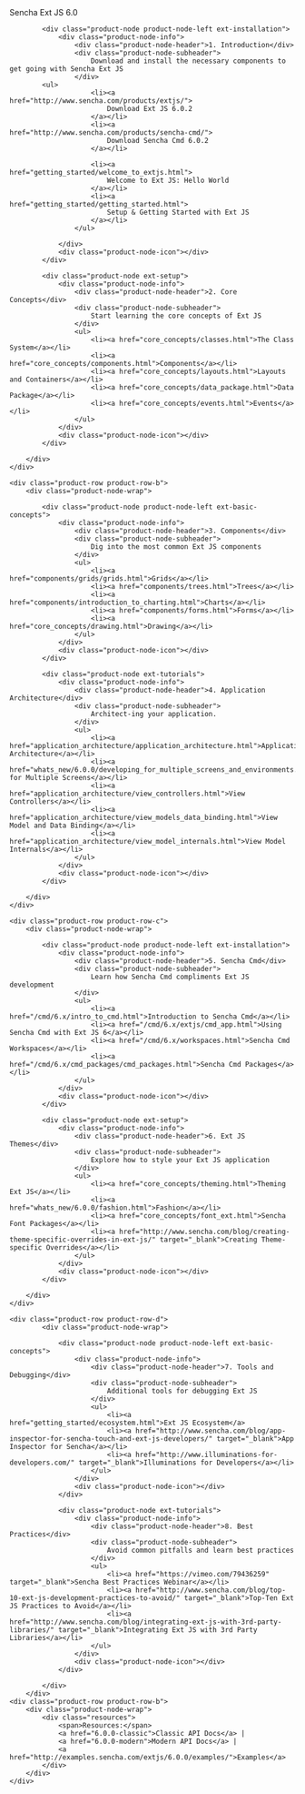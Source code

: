 <style>
.product-home-wrap {
  top: 0px;
  right: 0px;
  left: 0px;
  bottom: 0px;
  height: 100%;
}

#content{
  top:46px;
  bottom:40px;
  overflow:hidden;
  min-width:1020px;
  background: #f1f1f1;
}

#tpl-content {
width: inherit;
padding-left: 20px;
}
</style>
<div class="product-home-wrap gradient">
	<div class="product-row product-row-a">
		<div class="product-node-wrap">
			<a class="announcement">
			    Sencha Ext JS 6.0
            </a>
		</div>
	</div>
<div class="product-row product-row-a">
		<div class="product-node-wrap">

			<div class="product-node product-node-left ext-installation">
				<div class="product-node-info">
					<div class="product-node-header">1. Introduction</div>
					<div class="product-node-subheader">
					    Download and install the necessary components to get going with Sencha Ext JS
                    </div>
		    <ul>
                        <li><a href="http://www.sencha.com/products/extjs/">
                            Download Ext JS 6.0.2
                        </a></li>
                        <li><a href="http://www.sencha.com/products/sencha-cmd/">
                            Download Sencha Cmd 6.0.2
                        </a></li>

                        <li><a href="getting_started/welcome_to_extjs.html">
                            Welcome to Ext JS: Hello World
                        </a></li>
                        <li><a href="getting_started/getting_started.html">
                            Setup & Getting Started with Ext JS
                        </a></li>
                    </ul>

				</div>
				<div class="product-node-icon"></div>
			</div>

			<div class="product-node ext-setup">
				<div class="product-node-info">
					<div class="product-node-header">2. Core Concepts</div>
					<div class="product-node-subheader">
					    Start learning the core concepts of Ext JS
                    </div>
					<ul>
                        <li><a href="core_concepts/classes.html">The Class System</a></li>
                        <li><a href="core_concepts/components.html">Components</a></li>
                        <li><a href="core_concepts/layouts.html">Layouts and Containers</a></li>
                        <li><a href="core_concepts/data_package.html">Data Package</a></li>
                        <li><a href="core_concepts/events.html">Events</a></li>
                    </ul>
				</div>
				<div class="product-node-icon"></div>
			</div>

		</div>
	</div>

	<div class="product-row product-row-b">
		<div class="product-node-wrap">

			<div class="product-node product-node-left ext-basic-concepts">
				<div class="product-node-info">
					<div class="product-node-header">3. Components</div>
					<div class="product-node-subheader">
					    Dig into the most common Ext JS components
                    </div>
                    <ul>
                        <li><a href="components/grids/grids.html">Grids</a></li>
                        <li><a href="components/trees.html">Trees</a></li>
                        <li><a href="components/introduction_to_charting.html">Charts</a></li>
                        <li><a href="components/forms.html">Forms</a></li>
                        <li><a href="core_concepts/drawing.html">Drawing</a></li>
                    </ul>
				</div>
				<div class="product-node-icon"></div>
			</div>

			<div class="product-node ext-tutorials">
				<div class="product-node-info">
					<div class="product-node-header">4. Application Architecture</div>
					<div class="product-node-subheader">
					    Architect-ing your application.
                    </div>
                    <ul>
                        <li><a href="application_architecture/application_architecture.html">Application Architecture</a></li>
                        <li><a href="whats_new/6.0.0/developing_for_multiple_screens_and_environments.html">Developing for Multiple Screens</a></li>
                        <li><a href="application_architecture/view_controllers.html">View Controllers</a></li>
                        <li><a href="application_architecture/view_models_data_binding.html">View Model and Data Binding</a></li>
                        <li><a href="application_architecture/view_model_internals.html">View Model Internals</a></li>
                    </ul>
				</div>
				<div class="product-node-icon"></div>
			</div>

		</div>
	</div>

    <div class="product-row product-row-c">
		<div class="product-node-wrap">

			<div class="product-node product-node-left ext-installation">
				<div class="product-node-info">
					<div class="product-node-header">5. Sencha Cmd</div>
					<div class="product-node-subheader">
                        Learn how Sencha Cmd compliments Ext JS development
                    </div>
                    <ul>
                        <li><a href="/cmd/6.x/intro_to_cmd.html">Introduction to Sencha Cmd</a></li>
                        <li><a href="/cmd/6.x/extjs/cmd_app.html">Using Sencha Cmd with Ext JS 6</a></li>
                        <li><a href="/cmd/6.x/workspaces.html">Sencha Cmd Workspaces</a></li>
                        <li><a href="/cmd/6.x/cmd_packages/cmd_packages.html">Sencha Cmd Packages</a></li>
                    </ul>
				</div>
				<div class="product-node-icon"></div>
			</div>

			<div class="product-node ext-setup">
				<div class="product-node-info">
					<div class="product-node-header">6. Ext JS Themes</div>
					<div class="product-node-subheader">
                        Explore how to style your Ext JS application
                    </div>
                    <ul>
                        <li><a href="core_concepts/theming.html">Theming Ext JS</a></li>
                        <li><a href="whats_new/6.0.0/fashion.html">Fashion</a></li>
                        <li><a href="core_concepts/font_ext.html">Sencha Font Packages</a></li>
                        <li><a href="http://www.sencha.com/blog/creating-theme-specific-overrides-in-ext-js/" target="_blank">Creating Theme-specific Overrides</a></li>
                    </ul>
				</div>
				<div class="product-node-icon"></div>
			</div>

		</div>
	</div>

	<div class="product-row product-row-d">
    		<div class="product-node-wrap">

    			<div class="product-node product-node-left ext-basic-concepts">
    				<div class="product-node-info">
    					<div class="product-node-header">7. Tools and Debugging</div>
    					<div class="product-node-subheader">
                            Additional tools for debugging Ext JS
                        </div>
                        <ul>
                            <li><a href="getting_started/ecosystem.html">Ext JS Ecosystem</a>
                            <li><a href="http://www.sencha.com/blog/app-inspector-for-sencha-touch-and-ext-js-developers/" target="_blank">App Inspector for Sencha</a></li>
                            <li><a href="http://www.illuminations-for-developers.com/" target="_blank">Illuminations for Developers</a></li>
                        </ul>
    				</div>
    				<div class="product-node-icon"></div>
    			</div>

    			<div class="product-node ext-tutorials">
    				<div class="product-node-info">
    					<div class="product-node-header">8. Best Practices</div>
    					<div class="product-node-subheader">
                            Avoid common pitfalls and learn best practices
                        </div>
                        <ul>
                            <li><a href="https://vimeo.com/79436259" target="_blank">Sencha Best Practices Webinar</a></li>
                            <li><a href="http://www.sencha.com/blog/top-10-ext-js-development-practices-to-avoid/" target="_blank">Top-Ten Ext JS Practices to Avoid</a></li>
                            <li><a href="http://www.sencha.com/blog/integrating-ext-js-with-3rd-party-libraries/" target="_blank">Integrating Ext JS with 3rd Party Libraries</a></li>
                        </ul>
    				</div>
    				<div class="product-node-icon"></div>
    			</div>

    		</div>
    	</div>
	<div class="product-row product-row-b">
		<div class="product-node-wrap">
			<div class="resources">
				<span>Resources:</span>
				<a href="6.0.0-classic">Classic API Docs</a> | 
				<a href="6.0.0-modern">Modern API Docs</a> |
				<a href="http://examples.sencha.com/extjs/6.0.0/examples/">Examples</a>
			</div>
		</div>
	</div>
</div>
